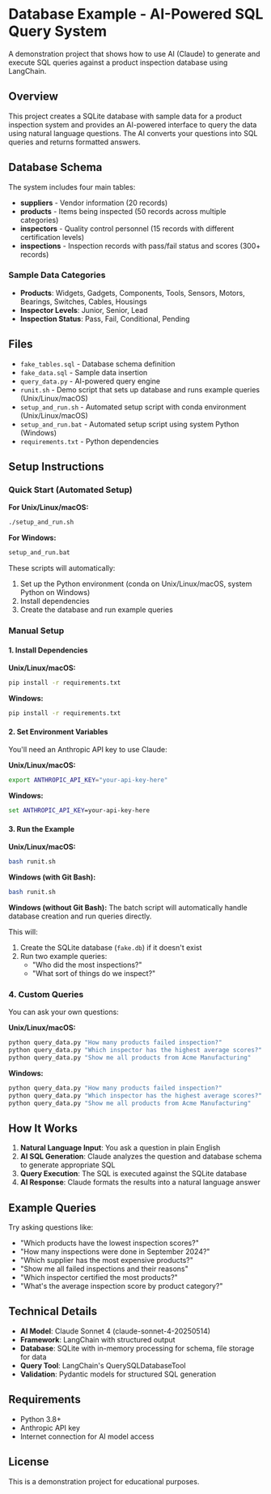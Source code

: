 # Database Example - AI-Powered SQL Query System

A demonstration project that shows how to use AI (Claude) to generate and execute SQL queries against a product inspection database using LangChain.

## Overview

This project creates a SQLite database with sample data for a product inspection system and provides an AI-powered interface to query the data using natural language questions. The AI converts your questions into SQL queries and returns formatted answers.

## Database Schema

The system includes four main tables:

- **suppliers** - Vendor information (20 records)
- **products** - Items being inspected (50 records across multiple categories)
- **inspectors** - Quality control personnel (15 records with different certification levels)
- **inspections** - Inspection records with pass/fail status and scores (300+ records)

### Sample Data Categories
- **Products**: Widgets, Gadgets, Components, Tools, Sensors, Motors, Bearings, Switches, Cables, Housings
- **Inspector Levels**: Junior, Senior, Lead
- **Inspection Status**: Pass, Fail, Conditional, Pending

## Files

- `fake_tables.sql` - Database schema definition
- `fake_data.sql` - Sample data insertion
- `query_data.py` - AI-powered query engine
- `runit.sh` - Demo script that sets up database and runs example queries (Unix/Linux/macOS)
- `setup_and_run.sh` - Automated setup script with conda environment (Unix/Linux/macOS)
- `setup_and_run.bat` - Automated setup script using system Python (Windows)
- `requirements.txt` - Python dependencies

## Setup Instructions

### Quick Start (Automated Setup)

**For Unix/Linux/macOS:**
```bash
./setup_and_run.sh
```

**For Windows:**
```cmd
setup_and_run.bat
```

These scripts will automatically:
1. Set up the Python environment (conda on Unix/Linux/macOS, system Python on Windows)
2. Install dependencies
3. Create the database and run example queries

### Manual Setup

#### 1. Install Dependencies

**Unix/Linux/macOS:**
```bash
pip install -r requirements.txt
```

**Windows:**
```cmd
pip install -r requirements.txt
```

#### 2. Set Environment Variables

You'll need an Anthropic API key to use Claude:

**Unix/Linux/macOS:**
```bash
export ANTHROPIC_API_KEY="your-api-key-here"
```

**Windows:**
```cmd
set ANTHROPIC_API_KEY=your-api-key-here
```

#### 3. Run the Example

**Unix/Linux/macOS:**
```bash
bash runit.sh
```

**Windows (with Git Bash):**
```bash
bash runit.sh
```

**Windows (without Git Bash):**
The batch script will automatically handle database creation and run queries directly.

This will:
1. Create the SQLite database (`fake.db`) if it doesn't exist
2. Run two example queries:
   - "Who did the most inspections?"
   - "What sort of things do we inspect?"

### 4. Custom Queries

You can ask your own questions:

**Unix/Linux/macOS:**
```bash
python query_data.py "How many products failed inspection?"
python query_data.py "Which inspector has the highest average scores?"
python query_data.py "Show me all products from Acme Manufacturing"
```

**Windows:**
```cmd
python query_data.py "How many products failed inspection?"
python query_data.py "Which inspector has the highest average scores?"
python query_data.py "Show me all products from Acme Manufacturing"
```

## How It Works

1. **Natural Language Input**: You ask a question in plain English
2. **AI SQL Generation**: Claude analyzes the question and database schema to generate appropriate SQL
3. **Query Execution**: The SQL is executed against the SQLite database
4. **AI Response**: Claude formats the results into a natural language answer

## Example Queries

Try asking questions like:
- "Which products have the lowest inspection scores?"
- "How many inspections were done in September 2024?"
- "Which supplier has the most expensive products?"
- "Show me all failed inspections and their reasons"
- "Which inspector certified the most products?"
- "What's the average inspection score by product category?"

## Technical Details

- **AI Model**: Claude Sonnet 4 (claude-sonnet-4-20250514)
- **Framework**: LangChain with structured output
- **Database**: SQLite with in-memory processing for schema, file storage for data
- **Query Tool**: LangChain's QuerySQLDatabaseTool
- **Validation**: Pydantic models for structured SQL generation

## Requirements

- Python 3.8+
- Anthropic API key
- Internet connection for AI model access

## License

This is a demonstration project for educational purposes.